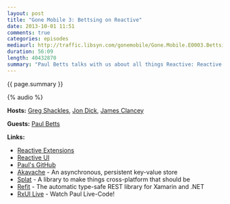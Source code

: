 ```yaml
---
layout: post
title: "Gone Mobile 3: Bettsing on Reactive"
date: 2013-10-01 11:51
comments: true
categories: episodes
mediaurl: http://traffic.libsyn.com/gonemobile/Gone.Mobile.E0003.Bettsing.On.Reactive.mp3
duration: 56:09
length: 40432870
summary: "Paul Betts talks with us about all things Reactive: Reactive Extensions (Rx), Reactive UI (RxUI), and how they fit together in a Microsoft and Xamarin mobile world.  Paul also discusses his Akavache and Splat libraries, and his new Live-coding experiment!"
---
```


{{ page.summary }}

<!-- more -->

{% audio %}

**Hosts:** [Greg Shackles](http://twitter.com/gshackles), [Jon Dick](http://twitter.com/redth), [James Clancey](http://twitter.com/jtclancey)

**Guests:** [Paul Betts](https://twitter.com/paulcbetts) 

**Links:** 

- [Reactive Extensions](http://rx.codeplex.com/)
- [Reactive UI](http://www.reactiveui.net/)
- [Paul's GitHub](https://github.com/paulcbetts)
- [Akavache](https://github.com/github/akavache) - An asynchronous, persistent key-value store
- [Splat](https://github.com/paulcbetts/splat) - A library to make things cross-platform that should be
- [Refit](https://github.com/paulcbetts/refit) - The automatic type-safe REST library for Xamarin and .NET
- [RxUI Live](http://log.paulbetts.org/rxui-live-october-1st/) - Watch Paul Live-Code!
